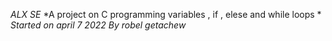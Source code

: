 *ALX SE*
 *A project on C programming variables , if , elese and while loops *
 *Started on april 7 2022*
 *By robel getachew*